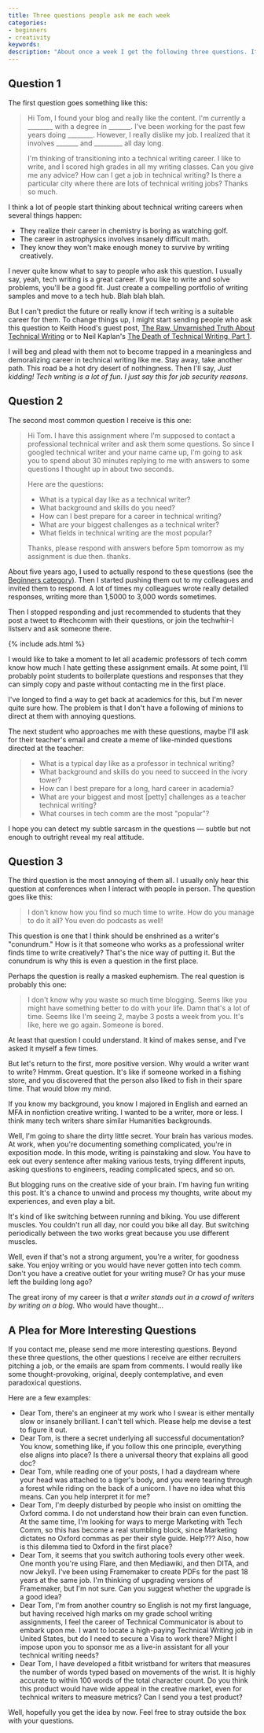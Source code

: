 ```yaml
---
title: Three questions people ask me each week
categories:
- beginners
- creativity
keywords:
description: "About once a week I get the following three questions. It would be nice to see some more variety. "
---
```


## Question 1

The first question goes something like this:

> <p>Hi Tom, I found your blog and really like the content. I'm currently a ________ with a degree in _______. I've been working for the past few years doing ________. However, I really dislike my job. I realized that it involves _______ and _________ all day long.</p>
>
> <p>I'm thinking of transitioning into a technical writing career. I like to write, and I scored high grades in all my writing classes. Can you give me any advice? How can I get a job in technical writing? Is there a particular city where there are lots of technical writing jobs? Thanks so much.</p>

I think a lot of people start thinking about technical writing careers when several things happen:

* They realize their career in chemistry is boring as watching golf.
* The career in astrophysics involves insanely difficult math.
* They know they won't make enough money to survive by writing creatively.

I never quite know what to say to people who ask this question. I usually say, yeah, tech writing is a great career. If you like to write and solve problems, you'll be a good fit. Just create a compelling portfolio of writing samples and move to a tech hub. Blah blah blah.

But I can't predict the future or really know if tech writing is a suitable career for them. To change things up, I might start sending people who ask this question to Keith Hood's guest post, [The Raw, Unvarnished Truth About Technical Writing](https://idratherbewriting.com/2008/11/04/guest-post-the-dark-side-of-technical-writing/) or to Neil Kaplan's [The Death of Technical Writing, Part 1](http://customersandcontent.com/2014/05/03/the-death-of-technical-writing-part-1/).

I will beg and plead with them not to become trapped in a meaningless and demoralizing career in technical writing like me. Stay away, take another path. This road be a hot dry desert of nothingness. Then I'll say, *Just kidding! Tech writing is a lot of fun. I just say this for job security reasons.*

## Question 2

The second most common question I receive is this one:

> Hi Tom. I have this assignment where I'm supposed to contact a professional technical writer and ask them some questions. So since I googled technical writer and your name came up, I'm going to ask you to spend about 30 minutes replying to me with answers to some questions I thought up in about two seconds.
>
> <p>Here are the questions:</p>
> <ul><li>What is a typical day like as a technical writer?</li>
> <li>What background and skills do you need?</li>
> <li>How can I best prepare for a career in technical writing?</li>
> <li>What are your biggest challenges as a technical writer?</li>
> <li>What fields in technical writing are the most popular?</li></ul>
> <p>Thanks, please respond with answers before 5pm tomorrow as my assignment is due then. thanks.</p>

About five years ago, I used to actually respond to these questions (see the [Beginners category](https://idratherbewriting.com/category-beginners/)). Then I started pushing them out to my colleagues and invited them to respond. A lot of times my colleagues wrote really detailed responses, writing more than 1,5000 to 3,000 words sometimes.

Then I stopped responding and just recommended to students that they post a tweet to #techcomm with their questions, or join the techwhir-l listserv and ask someone there.

{% include ads.html %}

I would like to take a moment to let all academic professors of tech comm know how much I hate getting these assignment emails. At some point, I'll probably point students to boilerplate questions and responses that they can simply copy and paste without contacting me in the first place.

I've longed to find a way to get back at academics for this, but I'm never quite sure how. The problem is that I don't have a following of minions to direct at them with annoying questions.

The next student who approaches me with these questions, maybe I'll ask for their teacher's email and create a meme of like-minded questions directed at the teacher:

> * What is a typical day like as a professor in technical writing?
> * What background and skills do you need to succeed in the ivory tower?
> * How can I best prepare for a long, hard career in academia?
> * What are your biggest and most [petty] challenges as a teacher technical writing?
> * What courses in tech comm are the most "popular"?

I hope you can detect my subtle sarcasm in the questions &mdash; subtle but not enough to outright reveal my real attitude.

## Question 3

The third question is the most annoying of them all. I usually only hear this question at conferences when I interact with people in person. The question goes like this:

> I don't know how you find so much time to write. How do you manage to do it all? You even do podcasts as well!

This question is one that I think should be enshrined as a writer's "conundrum." How is it that someone who works as a professional writer finds time to write creatively? That's the nice way of putting it. But the conundrum is why this is even a question in the first place.

Perhaps the question is really a masked euphemism. The real question is probably this one:

> I don't know why you waste so much time blogging. Seems like you might have something better to do with your life. Damn that's a lot of time. Seems like I'm seeing 2, maybe 3 posts a week from you. It's like, here we go again. Someone is bored.

At least that question I could understand. It kind of makes sense, and I've asked it myself a few times.

But let's return to the first, more positive version. Why would a writer want to write? Hmmm. Great question. It's like if someone worked in a fishing store, and you discovered that the person also liked to fish in their spare time. That would blow my mind.

If you know my background, you know I majored in English and earned an MFA in nonfiction creative writing. I wanted to be a writer, more or less. I think many tech writers share similar Humanities backgrounds.

Well, I'm going to share the dirty little secret. Your brain has various modes. At work, when you're documenting something complicated, you're in exposition mode. In this mode, writing is painstaking and slow. You have to eek out every sentence after making various tests, trying different inputs, asking questions to engineers, reading complicated specs, and so on.

But blogging runs on the creative side of your brain. I'm having fun writing this post. It's a chance to unwind and process my thoughts, write about my experiences, and even play a bit.  

It's kind of like switching between running and biking. You use different muscles. You couldn't run all day, nor could you bike all day. But switching periodically between the two works great because you use different muscles.

Well, even if that's not a strong argument, you're a writer, for goodness sake. You enjoy writing or you would have never gotten into tech comm. Don't you have a creative outlet for your writing muse? Or has your muse left the building long ago?

The great irony of my career is that *a writer stands out in a crowd of writers by writing on a blog*. Who would have thought...

## A Plea for More Interesting Questions

If you contact me, please send me more interesting questions. Beyond these three questions, the other questions I receive are either recruiters pitching a job, or the emails are spam from comments. I would really like some thought-provoking, original, deeply contemplative, and even paradoxical questions.

Here are a few examples:

* Dear Tom, there's an engineer at my work who I swear is either mentally slow or insanely brilliant. I can't tell which. Please help me devise a test to figure it out.
* Dear Tom, is there a secret underlying all successful documentation? You know, something like, if you follow this one principle, everything else aligns into place? Is there a universal theory that explains all good doc?
* Dear Tom, while reading one of your posts, I had a daydream where your head was attached to a tiger's body, and you were tearing through a forest while riding on the back of a unicorn. I have no idea what this means. Can you help interpret it for me?
* Dear Tom, I'm deeply disturbed by people who insist on omitting the Oxford comma. I do not understand how their brain can even function. At the same time, I'm looking for ways to merge Marketing with Tech Comm, so this has become a real stumbling block, since Marketing dictates no Oxford commas as per their style guide. Help??? Also, how is this dilemma tied to Oxford in the first place?
* Dear Tom, it seems that you switch authoring tools every other week. One month you're using Flare, and then Mediawiki, and then DITA, and now Jekyll. I've been using Framemaker to create PDFs for the past 18 years at the same job. I'm thinking of upgrading versions of Framemaker, but I'm not sure. Can you suggest whether the upgrade is a good idea?
* Dear Tom, I'm from another country so English is not my first language, but having received high marks on my grade school writing assignments, I feel the career of Technical Communicator is about to embark upon me. I want to locate a high-paying Technical Writing job in United States, but do I need to secure a Visa to work there? Might I impose upon you to sponsor me as a live-in assistant for all your technical writing needs?
* Dear Tom, I have developed a fitbit wristband for writers that measures the number of words typed based on movements of the wrist. It is highly accurate to within 100 words of the total character count. Do you think this product would have wide appeal in the creative market, even for technical writers to measure metrics? Can I send you a test product?

Well, hopefully you get the idea by now. Feel free to stray outside the box with your questions.
